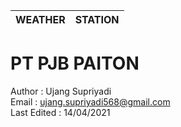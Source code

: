 | WEATHER  | STATION |
| ------ | ----- |

PT PJB PAITON
=============

Author      : Ujang Supriyadi<br/>
Email       : ujang.supriyadi568@gmail.com<br/>
Last Edited : 14/04/2021
